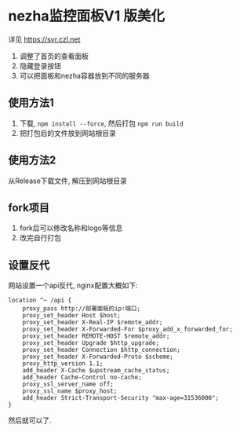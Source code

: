 # nezha监控面板V1 版美化

详见 <https://svr.czl.net>

1. 调整了首页的查看面板
2. 隐藏登录按钮
3. 可以把面板和nezha容器放到不同的服务器

## 使用方法1

1. 下载, `npm install --force`, 然后打包 `npm run build`
2. 把打包后的文件放到网站根目录

## 使用方法2

从Release下载文件, 解压到网站根目录

## fork项目

1. fork后可以修改名称和logo等信息
2. 改完自行打包


## 设置反代

网站设置一个api反代, nginx配置大概如下: 

```nginx
location ^~ /api {
    proxy_pass http://部署面板的ip:端口; 
    proxy_set_header Host $host; 
    proxy_set_header X-Real-IP $remote_addr; 
    proxy_set_header X-Forwarded-For $proxy_add_x_forwarded_for; 
    proxy_set_header REMOTE-HOST $remote_addr; 
    proxy_set_header Upgrade $http_upgrade; 
    proxy_set_header Connection $http_connection; 
    proxy_set_header X-Forwarded-Proto $scheme; 
    proxy_http_version 1.1; 
    add_header X-Cache $upstream_cache_status; 
    add_header Cache-Control no-cache; 
    proxy_ssl_server_name off; 
    proxy_ssl_name $proxy_host; 
    add_header Strict-Transport-Security "max-age=31536000"; 
}
```


然后就可以了. 
